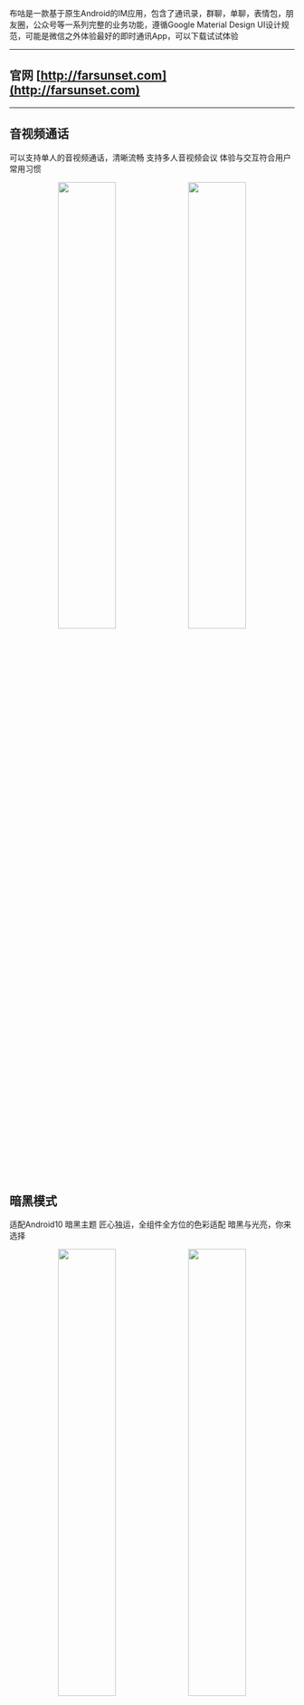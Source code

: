 
布咕是一款基于原生Android的IM应用，包含了通讯录，群聊，单聊，表情包，朋友圈，公众号等一系列完整的业务功能，遵循Google Material Design UI设计规范，可能是微信之外体验最好的即时通讯App，可以下载试试体验

---
## 官网 [http://farsunset.com](http://farsunset.com) 
--- 

## 音视频通话
可以支持单人的音视频通话，清晰流畅
支持多人音视频会议
体验与交互符合用户常用习惯
<div align="center">
   <img src="http://staticres.oss-cn-hangzhou.aliyuncs.com/hoxin/call_video_incoming.jpg" width="45%"  />
   <img src="http://staticres.oss-cn-hangzhou.aliyuncs.com/hoxin/group_video_calling.jpg" width="45%" />
</div>

## 暗黑模式
适配Android10 暗黑主题
匠心独运，全组件全方位的色彩适配
暗黑与光亮，你来选择
<div align="center">
   <img src="http://staticres.oss-cn-hangzhou.aliyuncs.com/hoxin/single_chatting_light.jpg" width="45%"  />
   <img src="http://staticres.oss-cn-hangzhou.aliyuncs.com/hoxin/single_chatting_light.jpg" width="45%" />
</div>



## 朋友圈功能
流畅顺滑体验，堪比微信
可以分享图片和文字
还可以分享小视频，网页链接，以及点赞,评论互动
<div align="center">
   <img src="http://staticres.oss-cn-hangzhou.aliyuncs.com/hoxin/moment_timeline_dark.jpg" width="45%"  />
   <img src="http://staticres.oss-cn-hangzhou.aliyuncs.com/hoxin/moment_timeline_light.jpg" width="45%" />
</div>


## 公众号
功能原理完全和微信保持一致
独立微服务的接入，自定义菜单，自定义响应内容
<div align="center">
   <img src="http://staticres.oss-cn-hangzhou.aliyuncs.com/hoxin/ms_chat.jpg" width="45%"/>
   <img src="http://staticres.oss-cn-hangzhou.aliyuncs.com/hoxin/ms_chat_dark.jpg" width="45%"/>
</div>


### 声明

**1、已经永久关闭开源代码(体验版)公开下载。**
 
**2、获取源码授权需要收费并实名制，验证个人或者企业身份。** 

**3、任何个人或者组织不得使用本项目做违法业务。**


